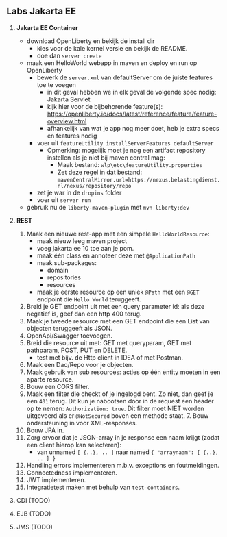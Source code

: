 ## Labs Jakarta EE

1. **Jakarta EE Container**
	- download OpenLiberty en bekijk de install dir	
		- kies voor de kale kernel versie en bekijk de README.
		- doe dan `server create`
	- maak een HelloWorld webapp in maven en deploy en run op OpenLiberty
		- bewerk de `server.xml` van defaultServer om de juiste features toe te voegen
          - in dit geval hebben we in elk geval de volgende spec nodig: Jakarta Servlet
          - kijk hier voor de bijbehorende feature(s): https://openliberty.io/docs/latest/reference/feature/feature-overview.html
          - afhankelijk van wat je app nog meer doet, heb je extra specs en features nodig 
		- voer uit `featureUtility installServerFeatures defaultServer`
          - Opmerking: mogelijk moet je nog een artifact repository instellen als je niet bij maven central mag:
            - Maak bestand: `wlp\etc\featureUtility.properties`
            - Zet deze regel in dat bestand: \
              `mavenCentralMirror.url=https://nexus.belastingdienst.nl/nexus/repository/repo`
		- zet je war in de `dropins` folder
		- voer uit `server run`
	- gebruik nu de `liberty-maven-plugin` met `mvn liberty:dev`

2. **REST**
    1. Maak een nieuwe rest-app met een simpele `HelloWorldResource`:
       - maak nieuw leeg maven project
       - voeg jakarta ee 10 toe aan je pom.
       - maak één class en annoteer deze met `@ApplicationPath`
       - maak sub-packages:
           - domain
           - repositories
           - resources
       - maak je eerste resource op een uniek `@Path` met een `@GET` endpoint die `Hello World` teruggeeft.
    2. Breid je GET endpoint uit met een query parameter id: als deze negatief is, geef dan een http 400 terug.
    3. Maak je tweede resource met een GET endpoint die een List van objecten teruggeeft als JSON.
    4. OpenApi/Swagger toevoegen.
    5. Breid die resource uit met: GET met queryparam, GET met pathparam, POST, PUT en DELETE.
       - test met bijv. de Http client in IDEA of met Postman.
    6. Maak een Dao/Repo voor je objecten.
    7. Maak gebruik van sub resources: acties op één entity moeten in een aparte resource.
    8. Bouw een CORS filter.
    9. Maak een filter die checkt of je ingelogd bent. Zo niet, dan geef je een `401` terug. 
       Dit kun je nabootsen door in de request een header op te nemen: `Authorization: true`.
       Dit filter moet NIET worden uitgevoerd als er `@NotSecured` boven een methode staat.    7. Bouw ondersteuning in voor XML-responses.
    10. Bouw JPA in.
    11. Zorg ervoor dat je JSON-array in je response een naam krijgt (zodat een client hierop kan selecteren): 
        - van unnamed `[ {..}, .. ]` naar named `{ "arraynaam": [ {..}, .. ] }`
    12. Handling errors implementeren m.b.v. exceptions en foutmeldingen.
    13. Connectedness implementeren.
    14. JWT implementeren.
    15. Integratietest maken met behulp van `test-containers`.

3. CDI (TODO)
4. EJB (TODO)
5. JMS (TODO)
